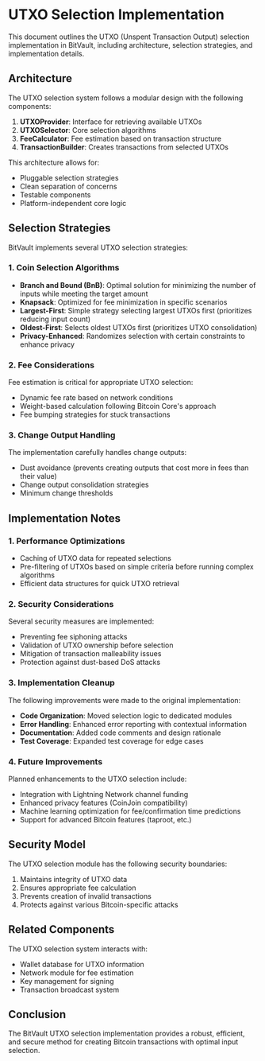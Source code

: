 # UTXO Selection Implementation

This document outlines the UTXO (Unspent Transaction Output) selection implementation in BitVault, including architecture, selection strategies, and implementation details.

## Architecture

The UTXO selection system follows a modular design with the following components:

1. **UTXOProvider**: Interface for retrieving available UTXOs
2. **UTXOSelector**: Core selection algorithms
3. **FeeCalculator**: Fee estimation based on transaction structure
4. **TransactionBuilder**: Creates transactions from selected UTXOs

This architecture allows for:
- Pluggable selection strategies
- Clean separation of concerns
- Testable components
- Platform-independent core logic

## Selection Strategies

BitVault implements several UTXO selection strategies:

### 1. Coin Selection Algorithms

- **Branch and Bound (BnB)**: Optimal solution for minimizing the number of inputs while meeting the target amount
- **Knapsack**: Optimized for fee minimization in specific scenarios
- **Largest-First**: Simple strategy selecting largest UTXOs first (prioritizes reducing input count)
- **Oldest-First**: Selects oldest UTXOs first (prioritizes UTXO consolidation)
- **Privacy-Enhanced**: Randomizes selection with certain constraints to enhance privacy

### 2. Fee Considerations

Fee estimation is critical for appropriate UTXO selection:

- Dynamic fee rate based on network conditions
- Weight-based calculation following Bitcoin Core's approach
- Fee bumping strategies for stuck transactions

### 3. Change Output Handling

The implementation carefully handles change outputs:

- Dust avoidance (prevents creating outputs that cost more in fees than their value)
- Change output consolidation strategies
- Minimum change thresholds

## Implementation Notes

### 1. Performance Optimizations

- Caching of UTXO data for repeated selections
- Pre-filtering of UTXOs based on simple criteria before running complex algorithms
- Efficient data structures for quick UTXO retrieval

### 2. Security Considerations

Several security measures are implemented:

- Preventing fee siphoning attacks
- Validation of UTXO ownership before selection
- Mitigation of transaction malleability issues
- Protection against dust-based DoS attacks

### 3. Implementation Cleanup

The following improvements were made to the original implementation:

- **Code Organization**: Moved selection logic to dedicated modules
- **Error Handling**: Enhanced error reporting with contextual information
- **Documentation**: Added code comments and design rationale
- **Test Coverage**: Expanded test coverage for edge cases

### 4. Future Improvements

Planned enhancements to the UTXO selection include:

- Integration with Lightning Network channel funding
- Enhanced privacy features (CoinJoin compatibility)
- Machine learning optimization for fee/confirmation time predictions
- Support for advanced Bitcoin features (taproot, etc.)

## Security Model

The UTXO selection module has the following security boundaries:

1. Maintains integrity of UTXO data
2. Ensures appropriate fee calculation
3. Prevents creation of invalid transactions
4. Protects against various Bitcoin-specific attacks

## Related Components

The UTXO selection system interacts with:

- Wallet database for UTXO information
- Network module for fee estimation
- Key management for signing
- Transaction broadcast system

## Conclusion

The BitVault UTXO selection implementation provides a robust, efficient, and secure method for creating Bitcoin transactions with optimal input selection. 